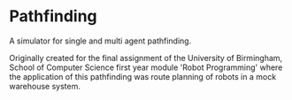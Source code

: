 # Pathfinding
A simulator for single and multi agent pathfinding.

Originally created for the final assignment of the University of Birmingham, School of Computer Science first year module 'Robot Programming' where the application of this pathfinding was route planning of robots in a mock warehouse system.
